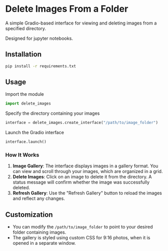 # Delete Images From a Folder

A simple Gradio-based interface for viewing and deleting images from a specified directory.

Designed for jupyter notebooks.

## Installation

```bash
pip install -r requirements.txt
```

## Usage

Import the module

```python
import delete_images
```

Specify the directory containing your images

```python
interface = delete_images.create_interface("/path/to/image_folder")
```

Launch the Gradio interface

```python
interface.launch()
```

### How It Works

1. **Image Gallery**: The interface displays images in a gallery format. You can view and scroll through your images, which are organized in a grid.
2. **Delete Images**: Click on an image to delete it from the directory. A status message will confirm whether the image was successfully deleted.
3. **Refresh Gallery**: Use the "Refresh Gallery" button to reload the images and reflect any changes.


## Customization

- You can modify the `/path/to/image_folder` to point to your desired folder containing images.
- The gallery is styled using custom CSS for 9:16 photos, when it is opened in a separate window.